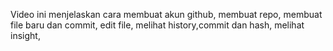 Video ini menjelaskan cara membuat akun github, membuat repo, membuat file baru dan commit,  edit file, melihat history,commit dan hash, melihat insight, 